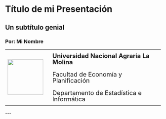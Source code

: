 # Título de mi Presentación
## Un subtítulo genial
### Por: Mi Nombre
<table>
  <tr>
    <td style="padding-right: 20px;">
      <img src="https://th.bing.com/th/id/OIP.Uwmrgf_Vj9AWTDWvyYHrzAAAAA?rs=1&pid=ImgDetMain" width="115" />
    </td>
    <td style="vertical-align: top; font-size: 20px; line-height: 1.0; padding: 10px;">
      <strong>Universidad Nacional Agraria La Molina</strong><br><br>
      Facultad de Economía y Planificación<br><br>
      Departamento de Estadística e Informática
    </td>
  </tr>
</table>
---

